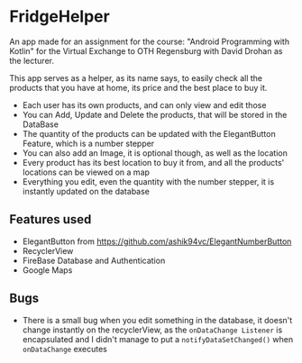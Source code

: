 # FridgeHelper
An app made for an assignment for the course: "Android Programming with Kotlin" for the Virtual Exchange to OTH Regensburg with David Drohan as the lecturer.

This app serves as a helper, as its name says, to easily check all the products that you have at home, its price and the best place to buy it. 

- Each user has its own products, and can only view and edit those
- You can Add, Update and Delete the products, that will be stored in the DataBase
- The quantity of the products can be updated with the ElegantButton Feature, which is a number stepper
- You can also add an Image, it is optional though, as well as the location
- Every product has its best location to buy it from, and all the products' locations can be viewed on a map
- Everything you edit, even the quantity with the number stepper, it is instantly updated on the database

## Features used
- ElegantButton from https://github.com/ashik94vc/ElegantNumberButton
- RecyclerView
- FireBase Database and Authentication
- Google Maps

## Bugs
- There is a small bug when you edit something in the database, it doesn't change instantly on the recyclerView, as the `onDataChange Listener` is encapsulated and I didn't manage to put a `notifyDataSetChanged()` when `onDataChange` executes
